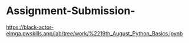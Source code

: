 # Assignment-Submission-
https://black-actor-elmga.pwskills.app/lab/tree/work/%2219th_August_Python_Basics.ipynb
